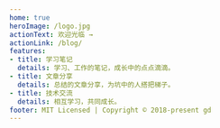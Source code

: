 ```yaml
---
home: true
heroImage: /logo.jpg
actionText: 欢迎光临 →
actionLink: /blog/
features:
- title: 学习笔记
  details: 学习、工作的笔记，成长中的点点滴滴。
- title: 文章分享
  details: 总结的文章分享，为坑中的人搭把梯子。
- title: 技术交流
  details: 相互学习，共同成长。
footer: MIT Licensed | Copyright © 2018-present gd
---
```

